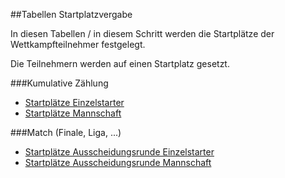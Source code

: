 ##Tabellen Startplatzvergabe

In diesen Tabellen / in diesem Schritt werden die Startplätze der Wettkampfteilnehmer festgelegt.

Die Teilnehmern werden auf einen Startplatz gesetzt.

###Kumulative Zählung
* [Startplätze Einzelstarter]
* [Startplätze Mannschaft]

###Match (Finale, Liga, ...)
* [Startplätze Ausscheidungsrunde Einzelstarter]
* [Startplätze Ausscheidungsrunde Mannschaft]

[Startplätze Einzelstarter]: kapitel_04_01.md
[Startplätze Mannschaft]: kapitel_04_02.md
[Startplätze Ausscheidungsrunde Einzelstarter]: kapitel_04_03.md
[Startplätze Ausscheidungsrunde Mannschaft]: kapitel_04_04.md
